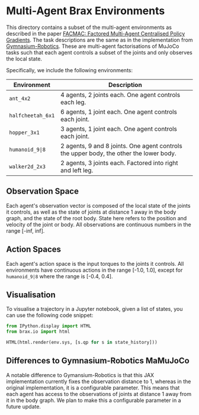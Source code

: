 # Multi-Agent Brax Environments
This directory contains a subset of the multi-agent environments as described in the paper
[FACMAC: Factored Multi-Agent Centralised Policy Gradients](https://arxiv.org/abs/2003.06709).
The task descriptions are the same as in the implementation from [Gymnasium-Robotics](https://robotics.farama.org/envs/MaMuJoCo/).
These are multi-agent factorisations of MuJoCo tasks such that each agent controls a subset of the joints
and only observes the local state. 

Specifically, we include the following environments:

| Environment | Description |
| ----------- | ------------ | 
| `ant_4x2` | 4 agents, 2 joints each. One agent controls each leg. |
| `halfcheetah_6x1` | 6 agents, 1 joint each. One agent controls each joint. |
| `hopper_3x1` | 3 agents, 1 joint each. One agent controls each joint. |
| `humanoid_9\|8` | 2 agents, 9 and 8 joints. One agent controls the upper body, the other the lower body. |
| `walker2d_2x3` | 2 agents, 3 joints each. Factored into right and left leg. |

## Observation Space 
Each agent's observation vector is composed of the local state of the joints it controls, as well as the state of joints at distance 1 away in the body graph, and the state of the root body. State here refers to the position and velocity of the joint or body. All observations are continuous numbers in the range [-inf, inf].

## Action Spaces
Each agent's action space is the input torques to the joints it controls. All environments have continuous actions in the range [-1.0, 1.0], except for `humanoid_9|8` where the range is [-0.4, 0.4].


## Visualisation
To visualise a trajectory in a Jupyter notebook, given a list of states, you can use the following code snippet:
```python
from IPython.display import HTML
from brax.io import html

HTML(html.render(env.sys, [s.qp for s in state_history]))
```

## Differences to Gymnasium-Robotics MaMuJoCo
A notable difference to Gymansium-Robotics is that this JAX implementation currently fixes the observation distance to 1, whereas in the original implementation, it is a configurable parameter. This means that each agent has access to the observations of joints at distance 1 away from it in the body graph. We plan to make this a configurable parameter in a future update.
